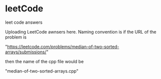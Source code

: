# leetCode
leet code answers

Uploading LeetCode awnsers here. Naming convention is if the URL of the problem is

"https://leetcode.com/problems/median-of-two-sorted-arrays/submissions/" 

then the name of the cpp file would be 

"median-of-two-sorted-arrays.cpp"
